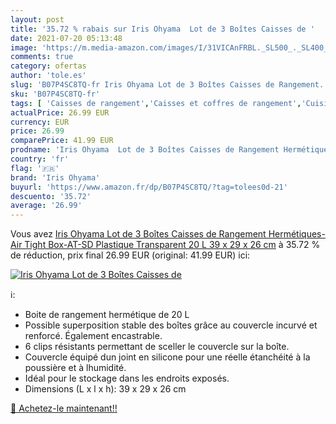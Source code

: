 ```yaml
---
layout: post
title: '35.72 % rabais sur Iris Ohyama  Lot de 3 Boîtes Caisses de '
date: 2021-07-20 05:13:48
image: 'https://m.media-amazon.com/images/I/31VICAnFRBL._SL500_._SL400_.jpg'
comments: true
category: ofertas
author: 'tole.es'
slug: 'B07P4SC8TQ-fr Iris Ohyama Lot de 3 Boîtes Caisses de Rangement...'
sku: 'B07P4SC8TQ-fr'
tags: [ 'Caisses de rangement','Caisses et coffres de rangement','Cuisine et Maison','Paniers et boîtes de rangement','Rangement et organisation','iris ohyama', ]
actualPrice: 26.99 EUR
currency: EUR
price: 26.99
comparePrice: 41.99 EUR
prodname: 'Iris Ohyama  Lot de 3 Boîtes Caisses de Rangement Hermétiques-Air Tight Box-AT-SD  Plastique  Transparent  20 L  39 x 29 x 26 cm'
country: 'fr'
flag: '🇫🇷'
brand: 'Iris Ohyama'
buyurl: 'https://www.amazon.fr/dp/B07P4SC8TQ/?tag=tolees0d-21'
descuento: '35.72'
average: '26.99'
---
```


Vous avez [Iris Ohyama  Lot de 3 Boîtes Caisses de Rangement Hermétiques-Air Tight Box-AT-SD  Plastique  Transparent  20 L  39 x 29 x 26 cm](https://www.amazon.fr/dp/B07P4SC8TQ/?tag=tolees0d-21)  à  35.72 % de réduction, prix final  26.99 EUR (original: 41.99 EUR) ici:

[![Iris Ohyama  Lot de 3 Boîtes Caisses de ](https://m.media-amazon.com/images/I/31VICAnFRBL._SL500_._SL400_.jpg)](https://www.amazon.fr/dp/B07P4SC8TQ/?tag=tolees0d-21)

ℹ️:

- Boite de rangement hermétique de 20 L
- Possible superposition stable des boîtes grâce au couvercle incurvé et renforcé. Également encastrable.
- 6 clips résistants permettant de sceller le couvercle sur la boîte.
- Couvercle équipé dun joint en silicone pour une réelle étanchéité à la poussière et à lhumidité.
- Idéal pour le stockage dans les endroits exposés.
- Dimensions (L x l x h): 39 x 29 x 26 cm

[🛒 Achetez-le maintenant!!](https://www.amazon.fr/dp/B07P4SC8TQ/?tag=tolees0d-21)
